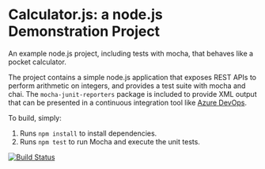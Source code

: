 Calculator.js: a node.js Demonstration Project
==============================================
An example node.js project, including tests with mocha, that behaves like
a pocket calculator.

The project contains a simple node.js application that exposes REST APIs
to perform arithmetic on integers, and provides a test suite with mocha
and chai.  The `mocha-junit-reporters` package is included to provide XML
output that can be presented in a continuous integration tool like
[Azure DevOps](https://azure.com/devops).

To build, simply:

1. Runs `npm install` to install dependencies.
2. Runs `npm test` to run Mocha and execute the unit tests.

[![Build Status](https://dev.azure.com/burakozer/Agile%20Planning%20and%20Portfolio%20Management%20with%20Azure%20Boards/_apis/build/status/brkzr.calculator?branchName=master)](https://dev.azure.com/burakozer/Agile%20Planning%20and%20Portfolio%20Management%20with%20Azure%20Boards/_build/latest?definitionId=5&branchName=master)
